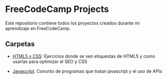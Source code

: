 # FreeCodeCamp Projects

Este repositorio contiene todos los proyectos creados durante mi aprendizaje en FreeCodeCamp.

## Carpetas

- [HTML5 y CSS](html-css): Ejercicios donde se ven etiquestas de HTML5 y como usarlas para optimizar el SEO y CSS

- [Javascript](javascript): Conunto de programas que tratan javascript y el uso de APIs